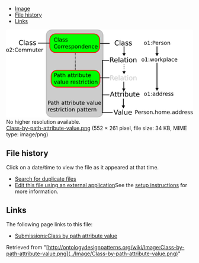 * [Image](../Image/Class-by-path-attribute-value.png#file)
* [File history](../Image/Class-by-path-attribute-value.png#filehistory)
* [Links](../Image/Class-by-path-attribute-value.png#filelinks)

[![Image:Class-by-path-attribute-value.png](../images/f/f8/Class-by-path-attribute-value.png)](../images/f/f8/Class-by-path-attribute-value.png)  
No higher resolution available.  
[Class-by-path-attribute-value.png](../images/f/f8/Class-by-path-attribute-value.png)‎ (552 × 261 pixel, file size: 34 KB, MIME type: image/png)

## File history

Click on a date/time to view the file as it appeared at that time.



  
* [Search for duplicate files](http://ontologydesignpatterns.org/wiki/Special:FileDuplicateSearch/Class-by-path-attribute-value.png "Special:FileDuplicateSearch/Class-by-path-attribute-value.png")
* [Edit this file using an external application](http://ontologydesignpatterns.org/wiki/index.php?title=Image:Class-by-path-attribute-value.png&action=edit&externaledit=true&mode=file "Image:Class-by-path-attribute-value.png")See the [setup instructions](http://www.mediawiki.org/wiki/Manual:External_editors "http://www.mediawiki.org/wiki/Manual:External_editors") for more information.

## Links



The following page links to this file:


* [Submissions:Class by path attribute value](../Submissions/Class_by_path_attribute_value "Submissions:Class by path attribute value")


Retrieved from "[http://ontologydesignpatterns.org/wiki/Image:Class-by-path-attribute-value.png](../Image/Class-by-path-attribute-value.png)"